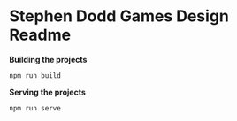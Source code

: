 # Stephen Dodd Games Design Readme

**Building the projects**

`npm run build`

**Serving the projects**

`npm run serve`
